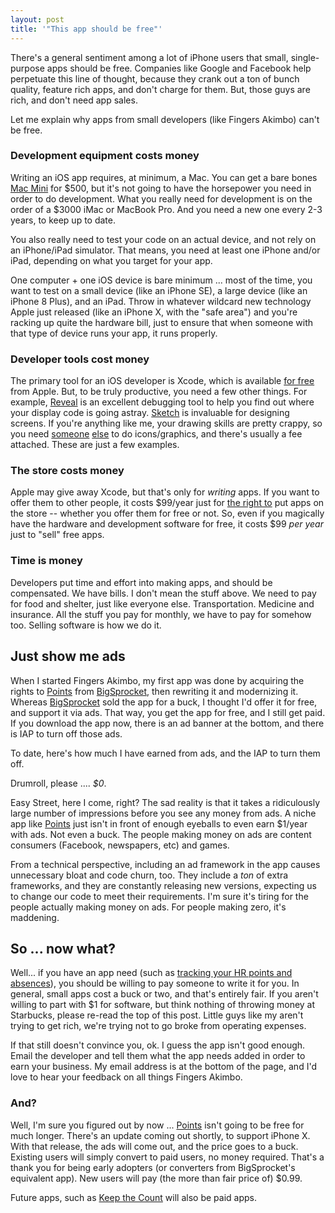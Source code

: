 ```yaml
---
layout: post
title: '"This app should be free"'
---
```

There's a general sentiment among a lot of iPhone users that small, single-purpose apps should be free.
Companies like Google and Facebook help perpetuate this line of thought, because they crank out a ton of
bunch quality, feature rich apps, and don't charge for them. But, those guys are rich, and don't need app sales.

Let me explain why apps from small developers (like Fingers Akimbo) can't be free.

### Development equipment costs money
Writing an iOS app requires, at minimum, a Mac. You can get a bare bones [Mac Mini][mini] for $500,
but it's not going to have the horsepower you need in order to do development.
What you really need for development is on the order of a $3000 iMac or MacBook Pro.
And you need a new one every 2-3 years, to keep up to date.

You also really need to test your code on an actual device, and not rely on an iPhone/iPad simulator.
That means, you need at least one iPhone and/or iPad, depending on what you target for your app.

One computer + one iOS device is bare minimum ... most of the time, you want to test on a small device
(like an iPhone SE), a large device (like an iPhone 8 Plus), and an iPad.
Throw in whatever wildcard new technology Apple just released (like an iPhone X, with the "safe area")
and you're racking up quite the hardware bill, just to ensure that when someone with that type of
device runs your app, it runs properly.

### Developer tools cost money
The primary tool for an iOS developer is Xcode, which is available [for free][adp]
from Apple.  But, to be truly productive, you need a few other things. For example, [Reveal]
is an excellent debugging tool to help you find out where your display code is going astray.
[Sketch] is invaluable for designing screens.
If you're anything like me, your drawing skills are pretty crappy, so you need [someone][glyphish]
[else][thenounproject] to do icons/graphics, and there's usually a fee attached.  These are just a few examples.

### The store costs money
Apple may give away Xcode, but that's only for _writing_ apps. If you want to offer them to other people,
it costs $99/year just for [the right to][adp] put apps on the store -- whether you offer them for free or not. So,
even if you magically have the hardware and development software for free, it costs $99 _per year_
just to "sell" free apps.

### Time is money
Developers put time and effort into making apps, and should be compensated.
We have bills. I don't mean the stuff above. We need to pay for food and shelter, just like everyone else.
Transportation. Medicine and insurance. All the stuff you pay for monthly, we have to pay for somehow too.
Selling software is how we do it.

## Just show me ads
When I started Fingers Akimbo, my first app was done by acquiring the rights to [Points]
from [BigSprocket], then rewriting it and modernizing it.
Whereas [BigSprocket] sold the app for a buck, I thought I'd offer it for free, and support it via ads. That way,
you get the app for free, and I still get paid. If you download the app now, there is an ad banner at the bottom,
and there is IAP to turn off those ads.

To date, here's how much I have earned from ads, and the IAP to turn them off.

Drumroll, please .... *$0*.

Easy Street, here I come, right? The sad reality is that it takes a ridiculously large number of impressions before you see any money from ads.
A niche app like [Points] just isn't in front of enough eyeballs to even earn $1/year with ads. Not even a buck. The people making
money on ads are content consumers (Facebook, newspapers, etc) and games.

From a technical perspective, including an ad framework in the app causes unnecessary bloat and code churn, too. They include a
_ton_ of extra frameworks, and they are constantly releasing new versions, expecting us to change our code to meet their requirements.
I'm sure it's tiring for the people actually making money on ads. For people making zero, it's maddening.

## So ... now what?
Well... if you have an app need (such as [tracking your HR points and absences][points]), you should be willing to pay someone to
write it for you. In general, small apps cost a buck or two, and that's entirely fair.  If you aren't willing to part with $1 for software,
but think nothing of throwing money at Starbucks, please re-read the top of this post. Little guys like my aren't trying to get rich,
we're trying not to go broke from operating expenses.

If that still doesn't convince you, ok. I guess the app isn't good enough. Email the developer and tell them what the app needs
added in order to earn your business. My email address is at the bottom of the page, and I'd love to hear your feedback on all things
Fingers Akimbo.

### And?

Well, I'm sure you figured out by now ... [Points] isn't going to be free for much longer.
There's an update coming out shortly, to support iPhone X. With that release, the ads will come out, and the price goes to a buck.
Existing users will simply convert to paid users, no money required. That's a thank you for being early adopters
(or converters from BigSprocket's equivalent app). New users will pay (the more than fair price of) $0.99.

Future apps, such as [Keep the Count] will also be paid apps.

[reveal]: https://revealapp.com
[sketch]: https://sketchapp.com
[thenounproject]: https://thenounproject.com
[glyphish]: http://glyphish.com
[adp]: https://developer.apple.com/account/
[mailme]: mailto:hello@fingersakimbo.com
[BigSprocket]: https://bigsprocket.com
[points]: /apps/points
[Keep the Count]: /apps/keepcount
[mini]: https://www.apple.com/mac-mini/
